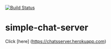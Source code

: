 [![Build Status](https://travis-ci.org/saurabhraj1896/chatroom.svg?branch=saurabhraj1896-patch-2)](https://travis-ci.org/saurabhraj1896/chatroom)

# simple-chat-server

Click [here] (https://chatsserver.herokuapp.com)

